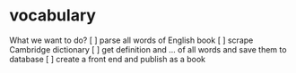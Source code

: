 # vocabulary
What we want to do?
[ ] parse all words of English book
[ ] scrape Cambridge dictionary
[ ] get definition and ... of all words and save them to database
[ ] create a front end and publish as a book
